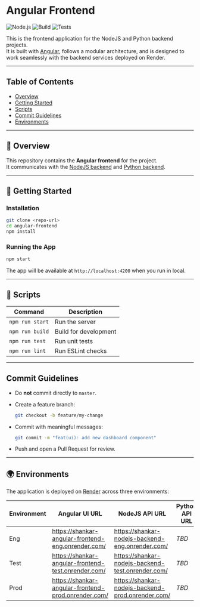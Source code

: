# Angular Frontend

![Node.js](https://img.shields.io/badge/node-%20v20-green)
![Build](https://img.shields.io/badge/build-passing-brightgreen)
![Tests](https://img.shields.io/badge/tests-passing-brightgreen)

This is the frontend application for the NodeJS and Python backend projects.  
It is built with [Angular](https://angular.io/), follows a modular architecture, and is designed to work seamlessly with the backend services deployed on Render.

---

## Table of Contents

- [Overview](-#overview)
- [Getting Started](-#getting-started)
- [Scripts](-#scripts)
- [Commit Guidelines](-#commit-guidelines)
- [Environments](-#environments)

---

## 📌 Overview

This repository contains the **Angular frontend** for the project.  
It communicates with the [NodeJS backend](https://github.com/Shankar0919/nodejs-backend) and [Python backend](https://github.com/Shankar0919/python-backend).

---

## 🚀 Getting Started

### Installation

```bash
git clone <repo-url>
cd angular-frontend
npm install
```

### Running the App

```bash
npm start
```

The app will be available at `http://localhost:4200` when you run in local.

---

## 📜 Scripts

| Command         | Description                    |
|------------------|--------------------------------|
| `npm run start`  | Run the server                 |
| `npm run build`  | Build for development          |
| `npm run test`   | Run unit tests                 |
| `npm run lint`   | Run ESLint checks              |

---

## Commit Guidelines

- Do **not** commit directly to `master`.  
- Create a feature branch:  

  ```bash
  git checkout -b feature/my-change
  ```

- Commit with meaningful messages:  

  ```bash
  git commit -m "feat(ui): add new dashboard component"
  ```

- Push and open a Pull Request for review.  

---

## 🌍 Environments

The application is deployed on [Render](https://render.com) across three environments:

| Environment | Angular UI URL                                       | NodeJS API URL                                     | Python API URL |
|-------------|------------------------------------------------------|----------------------------------------------------|----------------|
| Eng         | <https://shankar-angular-frontend-eng.onrender.com/> | <https://shankar-nodejs-backend-eng.onrender.com/> | _TBD_          |
| Test        | <https://shankar-angular-frontend-test.onrender.com/>| <https://shankar-nodejs-backend-test.onrender.com/>| _TBD_          |
| Prod        | <https://shankar-angular-frontend-prod.onrender.com/>| <https://shankar-nodejs-backend-prod.onrender.com/>| _TBD_          |

